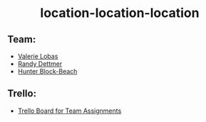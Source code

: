# <div align="center">**location-location-location**<div> 

## Team:
* [Valerie Lobas](https://www.linkedin.com/in/vlobas/)
* [Randy Dettmer](https://www.linkedin.com/in/randydettmercscpmba/)
* [Hunter Block-Beach](https://www.linkedin.com/in/hunter-block-beach-96401267/)


## Trello: 
* [Trello Board for Team Assignments](https://trello.com/b/yW1SSckW/final-project-group-3)


